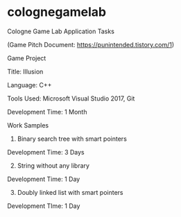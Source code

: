 # colognegamelab
Cologne Game Lab Application Tasks

(Game Pitch Document: https://punintended.tistory.com/1)

Game Project

Title: Illusion

Language: C++

Tools Used: Microsoft Visual Studio 2017, Git

Development Time: 1 Month

Work Samples

1. Binary search tree with smart pointers

Development Time: 3 Days

2. String without any library

Development Time: 1 Day

3. Doubly linked list with smart pointers

Development TIme: 1 Day
